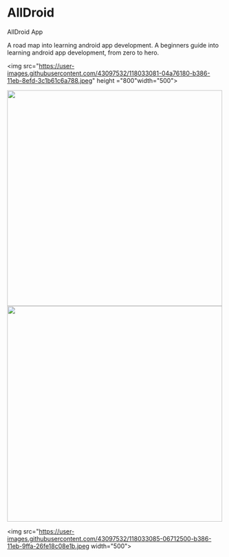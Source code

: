 # AllDroid
AllDroid App

A road map into learning android app development. A beginners guide into learning android app development, from zero to hero.

<img src="https://user-images.githubusercontent.com/43097532/118033081-04a76180-b386-11eb-8efd-3c1b61c6a788.jpeg" height ="800"width="500">

<img src="https://user-images.githubusercontent.com/43097532/118033078-040ecb00-b386-11eb-83c1-3ba0a930fe1d.jpeg" width="500">

<img src="https://user-images.githubusercontent.com/43097532/118033083-05d88e80-b386-11eb-903c-f7dfdbe4c15b.jpeg" width="500">

<img src="https://user-images.githubusercontent.com/43097532/118033085-06712500-b386-11eb-9ffa-26fe18c08e1b.jpeg width="500">
